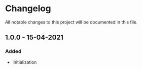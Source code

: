 # Changelog

All notable changes to this project will be documented in this file.

## 1.0.0 - 15-04-2021
### Added
- Initialization
